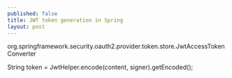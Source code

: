 ```yaml
---
published: false
title: JWT token generation in Spring
layout: post
---
```

org.springframework.security.oauth2.provider.token.store.JwtAccessTokenConverter

String token = JwtHelper.encode(content, signer).getEncoded();